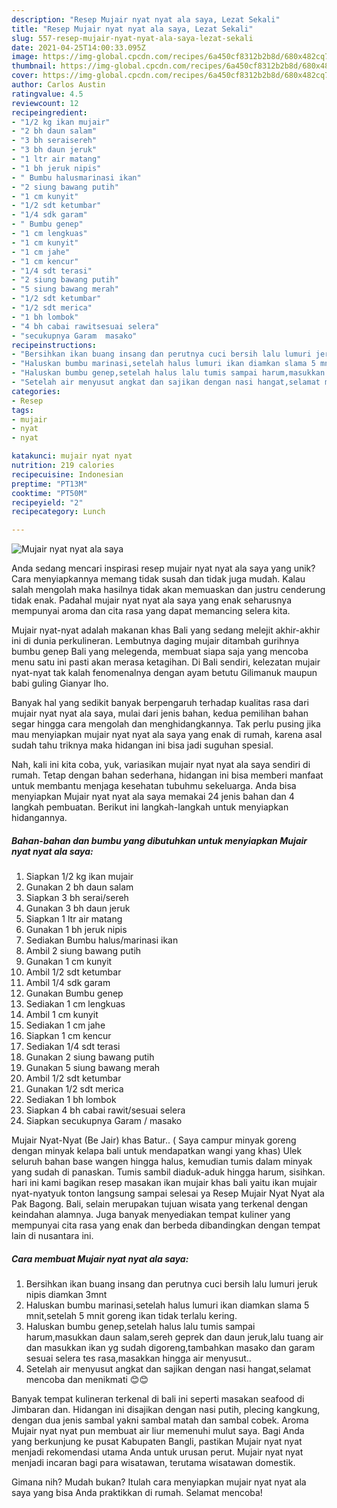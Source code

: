 ```yaml
---
description: "Resep Mujair nyat nyat ala saya, Lezat Sekali"
title: "Resep Mujair nyat nyat ala saya, Lezat Sekali"
slug: 557-resep-mujair-nyat-nyat-ala-saya-lezat-sekali
date: 2021-04-25T14:00:33.095Z
image: https://img-global.cpcdn.com/recipes/6a450cf8312b2b8d/680x482cq70/mujair-nyat-nyat-ala-saya-foto-resep-utama.jpg
thumbnail: https://img-global.cpcdn.com/recipes/6a450cf8312b2b8d/680x482cq70/mujair-nyat-nyat-ala-saya-foto-resep-utama.jpg
cover: https://img-global.cpcdn.com/recipes/6a450cf8312b2b8d/680x482cq70/mujair-nyat-nyat-ala-saya-foto-resep-utama.jpg
author: Carlos Austin
ratingvalue: 4.5
reviewcount: 12
recipeingredient:
- "1/2 kg ikan mujair"
- "2 bh daun salam"
- "3 bh seraisereh"
- "3 bh daun jeruk"
- "1 ltr air matang"
- "1 bh jeruk nipis"
- " Bumbu halusmarinasi ikan"
- "2 siung bawang putih"
- "1 cm kunyit"
- "1/2 sdt ketumbar"
- "1/4 sdk garam"
- " Bumbu genep"
- "1 cm lengkuas"
- "1 cm kunyit"
- "1 cm jahe"
- "1 cm kencur"
- "1/4 sdt terasi"
- "2 siung bawang putih"
- "5 siung bawang merah"
- "1/2 sdt ketumbar"
- "1/2 sdt merica"
- "1 bh lombok"
- "4 bh cabai rawitsesuai selera"
- "secukupnya Garam  masako"
recipeinstructions:
- "Bersihkan ikan buang insang dan perutnya cuci bersih lalu lumuri jeruk nipis diamkan 3mnt"
- "Haluskan bumbu marinasi,setelah halus lumuri ikan diamkan slama 5 mnit,setelah 5 mnit goreng ikan tidak terlalu kering."
- "Haluskan bumbu genep,setelah halus lalu tumis sampai harum,masukkan daun salam,sereh geprek dan daun jeruk,lalu tuang air dan masukkan ikan yg sudah digoreng,tambahkan masako dan garam sesuai selera tes rasa,masakkan hingga air menyusut.."
- "Setelah air menyusut angkat dan sajikan dengan nasi hangat,selamat mencoba dan menikmati 😊😊"
categories:
- Resep
tags:
- mujair
- nyat
- nyat

katakunci: mujair nyat nyat 
nutrition: 219 calories
recipecuisine: Indonesian
preptime: "PT13M"
cooktime: "PT50M"
recipeyield: "2"
recipecategory: Lunch

---
```



![Mujair nyat nyat ala saya](https://img-global.cpcdn.com/recipes/6a450cf8312b2b8d/680x482cq70/mujair-nyat-nyat-ala-saya-foto-resep-utama.jpg)

Anda sedang mencari inspirasi resep mujair nyat nyat ala saya yang unik? Cara menyiapkannya memang tidak susah dan tidak juga mudah. Kalau salah mengolah maka hasilnya tidak akan memuaskan dan justru cenderung tidak enak. Padahal mujair nyat nyat ala saya yang enak seharusnya mempunyai aroma dan cita rasa yang dapat memancing selera kita.

Mujair nyat-nyat adalah makanan khas Bali yang sedang melejit akhir-akhir ini di dunia perkulineran. Lembutnya daging mujair ditambah gurihnya bumbu genep Bali yang melegenda, membuat siapa saja yang mencoba menu satu ini pasti akan merasa ketagihan. Di Bali sendiri, kelezatan mujair nyat-nyat tak kalah fenomenalnya dengan ayam betutu Gilimanuk maupun babi guling Gianyar lho.

Banyak hal yang sedikit banyak berpengaruh terhadap kualitas rasa dari mujair nyat nyat ala saya, mulai dari jenis bahan, kedua pemilihan bahan segar hingga cara mengolah dan menghidangkannya. Tak perlu pusing jika mau menyiapkan mujair nyat nyat ala saya yang enak di rumah, karena asal sudah tahu triknya maka hidangan ini bisa jadi suguhan spesial.


Nah, kali ini kita coba, yuk, variasikan mujair nyat nyat ala saya sendiri di rumah. Tetap dengan bahan sederhana, hidangan ini bisa memberi manfaat untuk membantu menjaga kesehatan tubuhmu sekeluarga. Anda bisa menyiapkan Mujair nyat nyat ala saya memakai 24 jenis bahan dan 4 langkah pembuatan. Berikut ini langkah-langkah untuk menyiapkan hidangannya.

<!--inarticleads1-->

##### Bahan-bahan dan bumbu yang dibutuhkan untuk menyiapkan Mujair nyat nyat ala saya:

1. Siapkan 1/2 kg ikan mujair
1. Gunakan 2 bh daun salam
1. Siapkan 3 bh serai/sereh
1. Gunakan 3 bh daun jeruk
1. Siapkan 1 ltr air matang
1. Gunakan 1 bh jeruk nipis
1. Sediakan  Bumbu halus/marinasi ikan
1. Ambil 2 siung bawang putih
1. Gunakan 1 cm kunyit
1. Ambil 1/2 sdt ketumbar
1. Ambil 1/4 sdk garam
1. Gunakan  Bumbu genep
1. Sediakan 1 cm lengkuas
1. Ambil 1 cm kunyit
1. Sediakan 1 cm jahe
1. Siapkan 1 cm kencur
1. Sediakan 1/4 sdt terasi
1. Gunakan 2 siung bawang putih
1. Gunakan 5 siung bawang merah
1. Ambil 1/2 sdt ketumbar
1. Gunakan 1/2 sdt merica
1. Sediakan 1 bh lombok
1. Siapkan 4 bh cabai rawit/sesuai selera
1. Siapkan secukupnya Garam / masako


Mujair Nyat-Nyat (Be Jair) khas Batur.. ( Saya campur minyak goreng dengan minyak kelapa bali untuk mendapatkan wangi yang khas) Ulek seluruh bahan base wangen hingga halus, kemudian tumis dalam minyak yang sudah di panaskan. Tumis sambil diaduk-aduk hingga harum, sisihkan. hari ini kami bagikan resep masakan ikan mujair khas bali yaitu ikan mujair nyat-nyatyuk tonton langsung sampai selesai ya Resep Mujair Nyat Nyat ala Pak Bagong. Bali, selain merupakan tujuan wisata yang terkenal dengan keindahan alamnya. Juga banyak menyediakan tempat kuliner yang mempunyai cita rasa yang enak dan berbeda dibandingkan dengan tempat lain di nusantara ini. 

<!--inarticleads2-->

##### Cara membuat Mujair nyat nyat ala saya:

1. Bersihkan ikan buang insang dan perutnya cuci bersih lalu lumuri jeruk nipis diamkan 3mnt
1. Haluskan bumbu marinasi,setelah halus lumuri ikan diamkan slama 5 mnit,setelah 5 mnit goreng ikan tidak terlalu kering.
1. Haluskan bumbu genep,setelah halus lalu tumis sampai harum,masukkan daun salam,sereh geprek dan daun jeruk,lalu tuang air dan masukkan ikan yg sudah digoreng,tambahkan masako dan garam sesuai selera tes rasa,masakkan hingga air menyusut..
1. Setelah air menyusut angkat dan sajikan dengan nasi hangat,selamat mencoba dan menikmati 😊😊


Banyak tempat kulineran terkenal di bali ini seperti masakan seafood di Jimbaran dan. Hidangan ini disajikan dengan nasi putih, plecing kangkung, dengan dua jenis sambal yakni sambal matah dan sambal cobek. Aroma Mujair nyat nyat pun membuat air liur memenuhi mulut saya. Bagi Anda yang berkunjung ke pusat Kabupaten Bangli, pastikan Mujair nyat nyat menjadi rekomendasi utama Anda untuk urusan perut. Mujair nyat nyat menjadi incaran bagi para wisatawan, terutama wisatawan domestik. 

Gimana nih? Mudah bukan? Itulah cara menyiapkan mujair nyat nyat ala saya yang bisa Anda praktikkan di rumah. Selamat mencoba!
